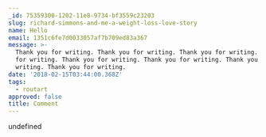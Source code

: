 ```yaml
---
_id: 75359300-1202-11e8-9734-bf3559c23203
slug: richard-simmons-and-me-a-weight-loss-love-story
name: Hello
email: 1351c6fe7d0033057af7b709ed83a367
message: >-
  Thank you for writing. Thank you for writing. Thank you for writing. Thank you
  for writing. Thank you for writing. Thank you for writing. Thank you for
  writing. Thank you for writing.
date: '2018-02-15T03:44:00.368Z'
tags:
  - routart
approved: false
title: Comment
---
```

undefined
